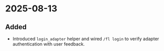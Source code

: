 # 2025-08-13

## Added
- Introduced `login_adapter` helper and wired `/fl login` to verify adapter authentication with user feedback.

